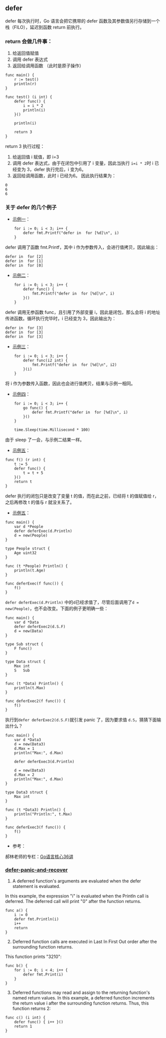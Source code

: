 ## defer
 
defer 每次执行时，Go 语言会把它携带的 defer 函数及其参数值另行存储到一个栈（FILO），延迟到函数 return 前执行。

### return 会做几件事：
1. 给返回值赋值
2. 调用 defer 表达式
3. 返回给调用函数 （此时是原子操作）

```$xslt
func main() {
	r := test()
	println(r)
}

func test() (i int) {
	defer func() {
		i = i * 2
		println(i)
	}()

	println(i)

	return 3
}
```
return 3 执行过程：
1. 给返回值 i 赋值，即 i=3
2. 调用 defer 表达式，由于在闭包中引用了 i 变量，因此当执行 `i=i * 2`时 i 已经变为 3，defer 执行完后，i 变为6。
3. 返回给调用函数，此时 i 已经为6。
因此执行结果为：
```$xslt
0
6
6
```

### 关于 defer 的几个例子

- [示例一](https://github.com/kyl2016/Play-With-Golang/tree/master/defer/filo/main1.go)：
```$
    for i := 0; i < 3; i++ {
		defer fmt.Printf("defer in  for [%d]\n", i)
	}
```
defer 调用了函数 fmt.Printf，其中 i 作为参数传入，会进行值拷贝，因此输出：
```$xslt
defer in  for [2]
defer in  for [1]
defer in  for [0]
```

- [示例二](https://github.com/kyl2016/Play-With-Golang/tree/master/defer/filo/main2.go)：
```$xslt
    for i := 0; i < 3; i++ {
		defer func() {
			fmt.Printf("defer in  for [%d]\n", i)
		}()
	}
```
defer 调用无参函数 func，且引用了外部变量 i，因此是闭包，那么会将 i 的地址传进函数。循环执行完毕时，i 已经变为 3，因此输出为：
```$xslt
defer in  for [3]
defer in  for [3]
defer in  for [3]
```

- [示例三](https://github.com/kyl2016/Play-With-Golang/tree/master/defer/filo/main3.go)：

```$xslt
    for i := 0; i < 3; i++ {
		defer func(i2 int) {
			fmt.Printf("defer in  for [%d]\n", i2)
		}(i)
	}
```
将 i 作为参数传入函数，因此也会进行值拷贝，结果与示例一相同。

- [示例四](https://github.com/kyl2016/Play-With-Golang/tree/master/defer/filo/main4.go)：
```$xslt
	for i := 0; i < 3; i++ {
		go func() {
			defer fmt.Printf("defer in  for [%d]\n", i)
		}()
	}

	time.Sleep(time.Millisecond * 100)
```
由于 sleep 了一会，与示例二结果一样。

- [示例五](https://github.com/kyl2016/Play-With-Golang/tree/master/defer/return2.go)：
```$xslt
func f() (r int) {
	t := 5
	defer func() {
		t = t + 5
	}()
	return t
}
```
defer 执行的闭包只是改变了变量 t 的值，而在此之前，已经将 t 的值赋值给 r，之后再修改 t 的值与 r 就没关系了。

- [示例五](https://github.com/kyl2016/Play-With-Golang/tree/master/defer/callFunc.go)：
```$xslt
func main() {
	var d *People
	defer deferExec(d.Println)
	d = new(People)
}

type People struct {
	Age uint32
}

func (t *People) Println() {
	println(t.Age)
}

func deferExec(f func()) {
	f()
}
```
`defer deferExec(d.Println)` 中的`d`已经求值了，尽管后面调用了`d = new(People)`，也不会改变。下面的例子更明确一些：
```
func main() {
	var d *Data
	defer deferExec2(d.S.F)
	d = new(Data)
}

type Sub struct {
	F func()
}

type Data struct {
	Max int
	S   Sub
}

func (t *Data) Println() {
	println(t.Max)
}

func deferExec2(f func()) {
	f()
}
```
执行到`defer deferExec2(d.S.F)`就引发 panic 了，因为要求值 `d.S`，猜猜下面输出什么？
```$xslt
func main() {
	var d *Data3
	d = new(Data3)
	d.Max = 1
	println("Max:", d.Max)

	defer deferExec3(d.Println)

	d = new(Data3)
	d.Max = 2
	println("Max:", d.Max)
}

type Data3 struct {
	Max int
}

func (t *Data3) Println() {
	println("Println:", t.Max)
}

func deferExec3(f func()) {
	f()
}
```

- 参考：

郝林老师的专栏：[Go语言核心36讲](https://time.geekbang.org/column/article/40889)

### [defer-panic-and-recover](https://blog.golang.org/defer-panic-and-recover)

1. A deferred function's arguments are evaluated when the defer statement is evaluated.

In this example, the expression "i" is evaluated when the Println call is deferred. The deferred call will print "0" after the function returns.
```cassandraql
func a() {
    i := 0
    defer fmt.Println(i)
    i++
    return
}
```

2. Deferred function calls are executed in Last In First Out order after the surrounding function returns.

This function prints "3210":
```cassandraql
func b() {
    for i := 0; i < 4; i++ {
        defer fmt.Print(i)
    }
}
```

3. Deferred functions may read and assign to the returning function's named return values.
In this example, a deferred function increments the return value i after the surrounding function returns. Thus, this function returns 2:
```
func c() (i int) {
    defer func() { i++ }()
    return 1
}
```

